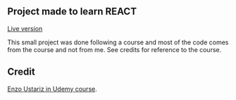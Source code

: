 ## Project made to learn REACT
[Live version](https://laurepiechaczyk.github.io/multi-language/)

This small project was done following a course and most of the code comes from the course and not from me. See credits for reference to the course.

## Credit
[Enzo Ustariz in Udemy course](https://www.udemy.com/course/coder-10-projets-avec-react/).